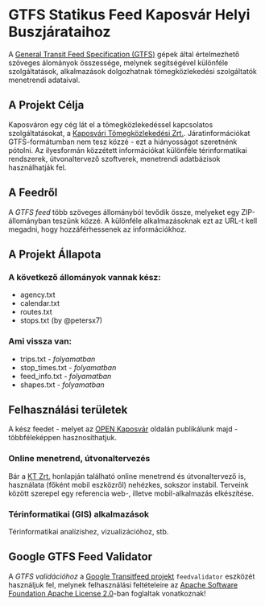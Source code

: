 # GTFS Statikus Feed Kaposvár Helyi Buszjárataihoz

A [General Transit Feed Specification (GTFS)](https://developers.google.com/transit/gtfs/) gépek által értelmezhető szöveges álományok összessége, melynek segítségével különféle szolgáltatások, alkalmazások dolgozhatnak tömegközlekedési szolgáltatók menetrendi adataival.

## A Projekt Célja

Kaposváron egy cég lát el a tömegközlekedéssel kapcsolatos szolgáltatásokat, a [Kaposvári Tömegközlekedési Zrt.](http://ktrt.hu). Járatinformációkat GTFS-formátumban nem tesz közzé - ezt a hiányosságot szeretnénk pótolni. Az ilyesformán közzétett információkat különféle térinformatikai rendszerek, útvonaltervező szoftverek, menetrendi adatbázisok használhatják fel.

## A Feedről

A *GTFS feed* több szöveges állományból tevődik össze, melyeket egy ZIP-állományban teszünk közzé. A különféle alkalmazásoknak ezt az URL-t kell megadni, hogy hozzáférhessenek az információkhoz.

## A Projekt Állapota

### A következő állományok vannak kész:

* agency.txt
* calendar.txt
* routes.txt
* stops.txt (by @petersx7)

### Ami vissza van:

* trips.txt _- folyamatban_
* stop_times.txt _- folyamatban_
* feed_info.txt _- folyamatban_
* shapes.txt _- folyamatban_

## Felhasználási területek
A kész feedet - melyet az [OPEN Kaposvár](https://openkaposvar.github.io) oldalán publikálunk majd - többféleképpen hasznosíthatjuk.

### Online menetrend, útvonaltervezés
Bár a [KT Zrt.](http://ktrt.hu) honlapján található online menetrend és útvonaltervező is, használata (főként mobil eszközről) nehézkes, sokszor instabil. Terveink között szerepel egy referencia web-, illetve mobil-alkalmazás elkészítése.

### Térinformatikai (GIS) alkalmazások
Térinformatikai analízishez, vizualizációhoz, stb.

## Google GTFS Feed Validator

A *GTFS validációhoz* a [Google Transitfeed projekt](https://github.com/google/transitfeed/wiki/FeedValidator) `feedvalidator` eszközét használjuk fel, melynek felhasználási feltételeire az [Apache Software Foundation Apache License 2.0](http://www.apache.org/licenses/LICENSE-2.0)-ban foglaltak vonatkoznak!
